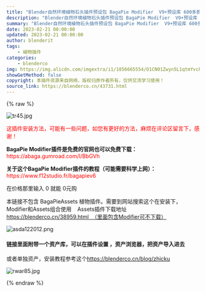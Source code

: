 ```yaml
---
title: "Blender自然环境植物石头插件预设包 BagaPie Modifier  V9+预设库 600多款"
description: "Blender自然环境植物石头插件预设包 BagaPie Modifier  V9+预设库 600多款"
summary: "Blender自然环境植物石头插件预设包 BagaPie Modifier  V9+预设库 600多款"
date: 2023-02-21 00:00:00
updated: 2023-02-21 00:00:00
author: blenderit
tags: 
    - 植物插件
categories:
    - blenderco
img: https://img.alicdn.com/imgextra/i1/1856665554/O1CN01Zwyn5L1qtmYvcPmaT_!!1856665554.jpg
showGetMethod: false
copyright: 本插件资源来自网络，版权归原作者所有，仅供交流学习使用！
source_link: https://blenderco.cn/43731.html
---
```


{% raw %}
<p><img class="aligncenter" src="https://img.alicdn.com/imgextra/i1/1856665554/O1CN01Zwyn5L1qtmYvcPmaT_!!1856665554.jpg" alt="tr45.jpg"></p><p><span style="color: #ff0000;">这插件安装方法，可能有一些问题，如您有更好的方法，麻烦在评论区留言下，感谢！</span></p><p><strong>BagaPie Modifier插件是免费的官网也可以免费下载：</strong><span style="color: #ff0000;">https://abaga.gumroad.com/l/BbGVh</span></p><p><strong>关于这个BagaPie Modifier插件的教程（可能需要科学上网）：</strong><span style="color: #ff0000;">https://www.f12studio.fr/bagapiev6</span></p><p>在价格那里输入 0 就能 0元购</p><p>本链接不包含 BagaPieAssets 植物插件。需要到网站搜索这个在安装下，Modifier和Assets组合使用    Assets插件下载地址<a href="https://blenderco.cn/38959.html">https://blenderco.cn/38959.html  （里面包含Modifier可不下载）</a></p><p><img src="https://img.alicdn.com/imgextra/i4/1856665554/O1CN01pEldM11qtmZ8Gg1uL_!!1856665554.png" alt="asda122012.png "></p><h4><strong>链接里面附带一个资产库，可以在插件设置 ，资产浏览器，把资产导入进去</strong></h4><p>或者单独资产，安装教程参考这个<a href="https://blenderco.cn/blog/zhicku">https://blenderco.cn/blog/zhicku</a></p><p><img src="https://img.alicdn.com/imgextra/i1/1856665554/O1CN01HAptzZ1qtmYzK4GDm_!!1856665554.jpg" alt="rwar85.jpg"></p>
<div style="display: none">blenderco</div>
{% endraw %}